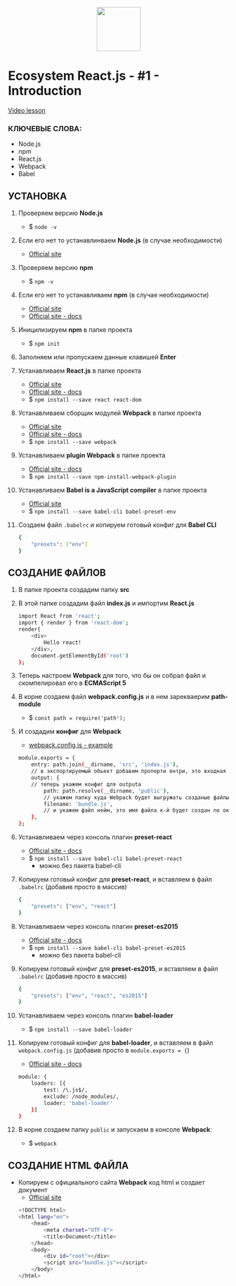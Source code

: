 <p align="center">
<img src="https://upload.wikimedia.org/wikipedia/commons/thumb/a/a7/React-icon.svg/140px-React-icon.svg.png" alt="" height="100">
</p>

# Ecosystem React.js - #1 - Introduction
[Video lesson](https://www.youtube.com/watch?v=EYAK-ZZFWSg)

### КЛЮЧЕВЫЕ СЛОВА:
* Node.js
* npm
* React.js
* Webpack
* Babel

## УСТАНОВКА
1. Проверяем версию **Node.js**
	* $ `node -v`
1. Если его нет то устанавлинваем **Node.js** (в случае необходимости)
	* [Official site](https://nodejs.org/en/)
1. Проверяем версию **npm**
	* $ `npm -v`
1. Если его нет то устанавливаем **npm** (в случае необходимости)
	* [Official site](https://www.npmjs.com/)
	* [Official site - docs](https://docs.npmjs.com/)
1. Иницилизируем **npm** в папке проекта
	* $ `npm init`
1. Заполняем или пропускаем данные клавишей **Enter**

1. Устанавливаем **React.js** в папке проекта
	* [Official site](https://reactjs.org/)
	* [Official site - docs](https://reactjs.org/docs/installation.html)
	* $ `npm install --save react react-dom`
1. Устанавливаем сборщик модулей **Webpack** в папке проекта
	* [Official site](https://webpack.github.io/)
	* [Official site - docs](http://webpack.github.io/docs/tutorials/getting-started/)
	* $ `npm install --save webpack`
1. Устанавливаем **plugin Webpack** в папке проекта
	* [Official site - docs](https://webpack.js.org/plugins/npm-install-webpack-plugin/#src/components/Sidebar/Sidebar.jsx)
	* $ `npm install --save npm-install-webpack-plugin`
1. Устанавливаем **Babel is a JavaScript compiler** в папке проекта
	* [Official site](https://babeljs.io/)
	* $ `npm install --save babel-cli babel-preset-env`
1. Создаем файл `.babelrc` и копируем готовый конфиг для **Babel CLI**
	```bash
	{
		"presets": ["env"]
	}
	```


## СОЗДАНИЕ ФАЙЛОВ
1. В папке проекта создадим папку **src**

1. В этой папке создадим файл **index.js** и импортим **React.js**
	```bash
	import React from 'react';
	import { render } from 'react-dom';
	render{
		<div>
			Hello react!
		</div>,
		document.getElementById('root')
	};
	```
1. Теперь настроем **Webpack** для того, что бы он собрал файл и скомпелировал его в **ECMAScript 5**
1. В корне создаем файл **webpack.config.js** и в нем зарекваерим **path-module**
	* $ `const path = require('path');`

1. И создадим **конфиг** для **Webpack**
	* [webpack.config.js - example](https://gist.github.com/learncodeacademy/25092d8f1daf5e4a6fd3)
	```bash
	module.exports = {
		entry: path.join(__dirname, 'src', 'index.js'),
		// в экспортируемый обьект добавим проперти ентри, это входная точка для Webpack (тот файл к-й он загрузит первым). Мы можем не использовать path, а указать относительный путь строкой, но возможны проблемы в разных операционных системах. Поэтому генерируем путь с использованием __dirname и path.join
		output: {
		// теперь укажем конфиг для outputa
			path: path.resolve(__dirname, 'public'),
			// укажем папку куда Webpack будет выгружать созданые файлы по окончанию билда
			filename: 'bundle.js',
			// и укажем файл нейм, это имя файла к-й будет создан по окончанию билда
		},
	};
	```


1. Устанавливаем через консоль плагин **preset-react**
	* [Official site - docs](https://babeljs.io/docs/plugins/preset-react/)
	* $ `npm install --save babel-cli babel-preset-react`
		* можно без пакета babel-cli
1. Копируем готовый конфиг для **preset-react**, и вставляем в файл `.babelrc` (добавив просто в массив)
	```bash
	{
		"presets": ["env", "react"]
	}
	```
1. Устанавливаем через консоль плагин **preset-es2015**
	* [Official site - docs](https://babeljs.io/docs/plugins/preset-es2015/)
	* $ `npm install --save babel-cli babel-preset-es2015`
		* можно без пакета babel-cli
1. Копируем готовый конфиг для **preset-es2015**, и вставляем в файл `.babelrc` (добавив просто в массив)
	```bash
	{
		"presets": ["env", "react", "es2015"]
	}
	```
1. Устанавливаем через консоль плагин **babel-loader**
	* $ `npm install --save babel-loader`
1. Копируем готовый конфиг для **babel-loader**, и вставляем в файл `webpack.config.js` (добавив просто в `module.exports = {`)
	* [Official site - docs](https://webpack.github.io/docs/usage.html)
	```bash
	module: {
		loaders: [{
			test: /\.js$/,
			exclude: /node_modules/,
			loader: 'babel-loader'
		}]
	}
	```
1. В корне создаем папку `public` и запускаем в консоле **Webpack**:
	* $ `webpack`

## СОЗДАНИЕ HTML ФАЙЛА
* Копируем с официального сайта **Webpack** код html и создает документ
	* [Official site](https://webpack.js.org/)
	```bash
	<!DOCTYPE html>
	<html lang="en">
		<head>
			<meta charset="UTF-8">
			<title>Document</title>
		</head>
		<body>
			<div id="root"></div>
			<script src="bundle.js"></script>
		</body>
	</html>
	```